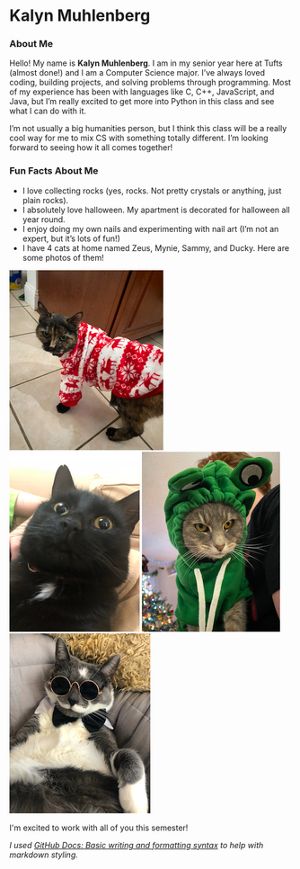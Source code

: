 # Kalyn Muhlenberg 

### About Me

Hello! My name is **Kalyn Muhlenberg**. I am in my senior year here at Tufts (almost done!) and I am a Computer Science major. I’ve always loved coding, building projects, and solving problems through programming. Most of my experience has been with languages like C, C++, JavaScript, and Java, but I’m really excited to get more into Python in this class and see what I can do with it.  

I’m not usually a big humanities person, but I think this class will be a really cool way for me to mix CS with something totally different. I’m looking forward to seeing how it all comes together!  
 
### Fun Facts About Me
- I love collecting rocks (yes, rocks. Not pretty crystals or anything, just plain rocks).
- I absolutely love halloween. My apartment is decorated for halloween all year round.
- I enjoy doing my own nails and experimenting with nail art (I’m not an expert, but it’s lots of fun!)
- I have 4 cats at home named Zeus, Mynie, Sammy, and Ducky. Here are some photos of them!  

![Zeus](./Kalyn_Muhlenberg_Images/Zeus.jpg)
![Mynie](./Kalyn_Muhlenberg_Images/Mynie.jpg)
![Sammy](./Kalyn_Muhlenberg_Images/Sammy.jpg)
![Ducky](./Kalyn_Muhlenberg_Images/Ducky.jpg)


I'm excited to work with all of you this semester!

*I used [GitHub Docs: Basic writing and formatting syntax](https://docs.github.com/en/get-started/writing-on-github/getting-started-with-writing-and-formatting-on-github/basic-writing-and-formatting-syntax#links) to help with markdown styling.*